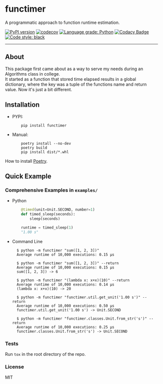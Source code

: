 # functimer

A programmatic approach to function runtime estimation.

[![PyPI version](https://badge.fury.io/py/functimer.svg)](https://badge.fury.io/py/functimer)
[![codecov](https://codecov.io/gh/EJEmmett/functimer/branch/master/graph/badge.svg?token=L0UMBK8AD4)](https://codecov.io/gh/EJEmmett/functimer)
[![Language grade: Python](https://img.shields.io/lgtm/grade/python/g/EJEmmett/functimer.svg?logo=lgtm&logoWidth=18)](https://lgtm.com/projects/g/EJEmmett/functimer/context:python)
[![Codacy Badge](https://app.codacy.com/project/badge/Grade/857af82e6ff14a68b5bf0866e0b44d30)](https://www.codacy.com/gh/EJEmmett/functimer/dashboard?utm_source=github.com&amp;utm_medium=referral&amp;utm_content=EJEmmett/functimer&amp;utm_campaign=Badge_Grade)
[![Code style: black](https://img.shields.io/badge/code%20style-black-000000.svg)](https://github.com/psf/black)

---

## About
This package first came about as a way to serve my needs during an Algorithms class in college.<br/>
It started as a function that stored time elapsed results in a global dictionary, where the key was a tuple of the functions name and return value.
Now it's just a bit different. 



## Installation
- PYPI:
    ```shell
        pip install functimer
    ```

- Manual:
    ```shell
        poetry install --no-dev
        poetry build
        pip install dist/*.whl
    ```


How to install [Poetry](https://python-poetry.org/docs/#installation).

## Quick Example
### Comprehensive Examples in `examples/`

- Python
  ```py
      @timed(unit=Unit.SECOND, number=1)
      def timed_sleep(seconds):
          sleep(seconds)

      runtime = timed_sleep(1)
      "1.00 s"
  ```

- Command Line
  ```shell
    $ python -m functimer "sum([1, 2, 3])"
    Average runtime of 10,000 executions: 0.15 µs

    $ python -m functimer "sum([1, 2, 3])" --return
    Average runtime of 10,000 executions: 0.15 µs
    sum([1, 2, 3]) -> 6

    $ python -m functimer "(lambda x: x+x)(10)" --return
    Average runtime of 10,000 executions: 0.14 µs
    (lambda x: x+x)(10) -> 20

    $ python -m functimer "functimer.util.get_unit('1.00 s')" --return
    Average runtime of 10,000 executions: 0.50 µs
    functimer.util.get_unit('1.00 s') -> Unit.SECOND

    $ python -m functimer "functimer.classes.Unit.from_str('s')" --return
    Average runtime of 10,000 executions: 0.25 µs
    functimer.classes.Unit.from_str('s') -> Unit.SECOND
  ```

### Tests
Run `tox` in the root directory of the repo.

### License
MIT
